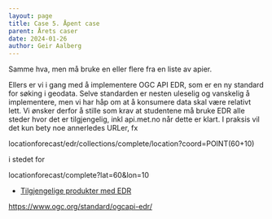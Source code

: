 ```yaml
---
layout: page
title: Case 5. Åpent case
parent: Årets caser
date: 2024-01-26
author: Geir Aalberg
---
```




Samme hva, men må bruke en eller flere fra en liste av apier.


Ellers er vi i gang med å implementere OGC API EDR, som er en ny standard for
søking i geodata. Selve standarden er nesten uleselig og vanskelig å
implementere, men vi har håp om at å konsumere data skal være relativt lett. Vi
ønsker derfor å stille som krav at studentene må bruke EDR alle steder hvor det
er tilgjengelig, inkl api.met.no når dette er klart. I praksis vil det kun bety
noe annerledes URLer, fx

locationforecast/edr/collections/complete/location?coord=POINT(60+10)

i stedet for

locationforecast/complete?lat=60&lon=10



- [Tilgjengelige produkter med EDR](https://api.met.no/swagger2-ui/index.html)


<https://www.ogc.org/standard/ogcapi-edr/>

